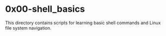 # 0x00-shell_basics

This directory contains scripts for learning basic shell commands and Linux file system navigation.
